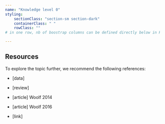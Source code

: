 ```yaml
---
name: "Knowledge level 0"
styling:
    sectionClass: "section-sm section-dark"
    containerClass: " "
    rowClass: ""
# in one row, nb of boostrap columns can be defined directly below in HTML

---
```


<div class="col-md-12 text-left">

## Resources
To explore the topic further, we recommend the following references:


* [data] 
* [review]
* [article] Woolf 2014
* [article] Woolf 2016

* [link]

</div>
